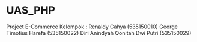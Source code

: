 # UAS_PHP
Project E-Commerce
Kelompok :
Renaldy Cahya (535150010)
George Timotius Harefa (535150022)
Diri Anindyah Qonitah Dwi Putri (535150029)
